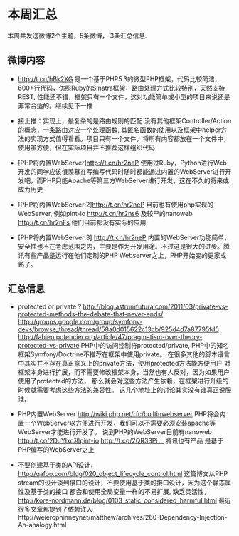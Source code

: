 # 本周汇总
本周共发送微博2个主题，5条微博， 3条汇总信息.

## 微博内容

* http://t.cn/hBk2XG 是一个基于PHP5.3的微型PHP框架，代码比较简洁，600+行代码，仿照Ruby的Sinatra框架，路由处理方式比较特别，天然支持REST, 性能还不错，框架只有一个文件，这对功能简单或小型的项目来说还是非常合适的。继续见下一推
* 接上推：实现上，最复杂的是路由规则的匹配.没有其他框架Controller/Action的概念，一条路由对应一个处理函数, 其匿名函数的使用以及框架中helper方法的实现方式值得看看。项目只有一个文件，将所有内容都放在一个文件中，使用虽方便，但在实际项目并不推荐这样组织代码

* [PHP将内置WebServer]http://t.cn/hr2neP 使用过Ruby，Python进行Web开发的同学应该很羡慕在写编写代码时随时都能通过内置的WebServer进行开发吧，而PHP只能Apache等第三方WebServer进行开发，这在不久的将来或成为历史
* [PHP将内置WebServer:2]http://t.cn/hr2neP 目前也有使用php实现的WebServer, 例如pint-io http://t.cn/hr2ns6 及较早的nanoweb http://t.cn/hr2nFs 他们目前都没有实际的应用
* [PHP将内置WebServer:3] http://t.cn/hr2neP 内置的WebServer功能简单，安全性也不在考虑范围之内，主要是作为开发用途。不过这是很大的进步。腾讯有些产品是运行在他们定制的PHP Webserver之上，PHP开始变的更家成熟了。

## 汇总信息

* protected or private ?
  http://blog.astrumfutura.com/2011/03/private-vs-protected-methods-the-debate-that-never-ends/
  http://groups.google.com/group/symfony-devs/browse_thread/thread/58a0d015622c13cb/925d4d7a87795fd5
  http://fabien.potencier.org/article/47/pragmatism-over-theory-protected-vs-private
  PHP中的访问控制符protected/private, PHP中的知名框架Symfony/Doctrine不推荐在框架中使用private。
  在很多其他的脚本语言中其实并不存在真正意义上的private方法，使用protected方法能方便用户 
  对框架本身进行扩展，而不需要修改框架本身，当然也有人反对，因为如果用户使用了protected的方法，
  那么就会对这些方法产生依赖，在框架进行升级的时候就需要考虑这些方法的兼容性。
  这几个地址上的讨论其实没有谁真正说服谁。

* PHP内置WebServer http://wiki.php.net/rfc/builtinwebserver
  PHP将会内置一个WebServer以方便进行开发，我们可以不需要必须安装apache等WebServer才能进行开发了。
  说到PHP的WebServer目前有nanoweb http://t.co/2DJYlxc和pint-io http://t.co/2QR33Pi， 腾讯也有产品
  是基于PHP编写的WebServer之上

* 不要创建基于类的API设计， http://qafoo.com/blog/020_object_lifecycle_control.html
  这篇博文从PHP stream的设计谈到接口的设计，不要使用基于类的接口设计，因为这个静态属性及基于类的接口
  都会和使用全局变量一样的不易扩展, 缺乏灵活性，http://kore-nordmann.de/blog/0103_static_considered_harmful.html
  最近很多文章都提到了依赖注入 http://weierophinneynet/matthew/archives/260-Dependency-Injection-An-analogy.html
